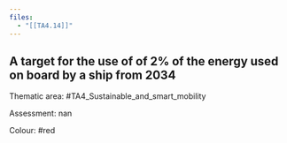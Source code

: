 ```yaml
---
files:
  - "[[TA4.14]]"
---
```

## A target for the use of   of 2% of the energy used on board by a ship from 2034

Thematic area: #TA4_Sustainable_and_smart_mobility

Assessment: nan

Colour: #red